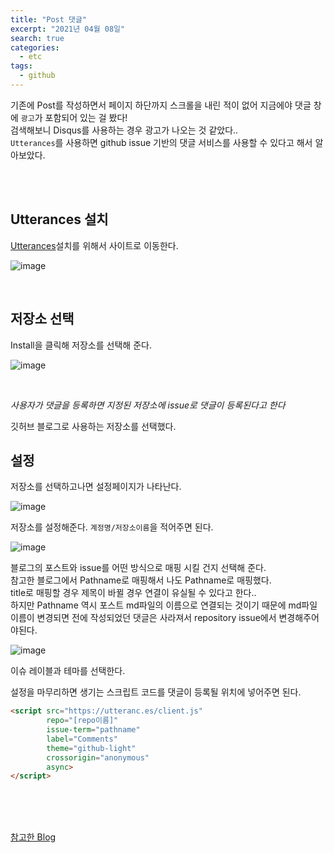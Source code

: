 ```yaml
---
title: "Post 댓글"
excerpt: "2021년 04월 08일"
search: true
categories: 
  - etc
tags: 
  - github
---
```



기존에 Post를 작성하면서 페이지 하단까지 스크롤을 내린 적이 없어 지금에야 댓글 창에 `광고`가 포함되어 있는 걸 봤다! <br>
검색해보니 Disqus를 사용하는 경우 광고가 나오는 것 같았다.. <br>
`Utterances`를 사용하면 github issue 기반의 댓글 서비스를 사용할 수 있다고 해서 알아보았다.<br>

<br><br>


## Utterances 설치
[Utterances](https://github.com/apps/utterances)설치를 위해서 사이트로 이동한다.

![image](https://user-images.githubusercontent.com/73421820/113907872-d677b480-9810-11eb-87cb-d393fd8a473d.png)

<br>

## 저장소 선택

Install을 클릭해 저장소를 선택해 준다.<br>

![image](https://user-images.githubusercontent.com/73421820/113908031-0c1c9d80-9811-11eb-9fb9-6b926f925e60.png)

<br>

*사용자가 댓글을 등록하면 지정된 저장소에 issue로 댓글이 등록된다고 한다*

깃허브 블로그로 사용하는 저장소를 선택했다. <br>

## 설정

저장소를 선택하고나면 설정페이지가 나타난다. <br>

![image](https://user-images.githubusercontent.com/73421820/113908570-aa106800-9811-11eb-82ec-cc1704f1b3a4.png)

저장소를 설정해준다. `계정명/저장소이름`을 적어주면 된다. <br>

![image](https://user-images.githubusercontent.com/73421820/113908869-feb3e300-9811-11eb-9b45-1b6660f187c3.png)

블로그의 포스트와 issue를 어떤 방식으로 매핑 시킬 건지 선택해 준다. <br>
참고한 블로그에서 Pathname로 매핑해서 나도 Pathname로 매핑했다.<br>
title로 매핑할 경우 제목이 바뀔 경우 연결이 유실될 수 있다고 한다..<br>
하지만 Pathname 역시 포스트 md파일의 이름으로 연결되는 것이기 때문에
md파일 이름이 변경되면 전에 작성되었던 댓글은 사라져서  repository issue에서 변경해주어야된다. <br>



![image](https://user-images.githubusercontent.com/73421820/113909182-5b170280-9812-11eb-972e-7e6d41584ce5.png)

이슈 레이블과 테마를 선택한다. <br>


설정을 마무리하면 생기는 스크립트 코드를 댓글이 등록될 위치에 넣어주면 된다. <br>

```html
<script src="https://utteranc.es/client.js"
        repo="[repo이름]"
        issue-term="pathname"
        label="Comments"
        theme="github-light"
        crossorigin="anonymous"
        async>
</script>
```



<br><br><br>




[참고한 Blog](https://www.hahwul.com/2020/08/08/jekyll-utterances/)
